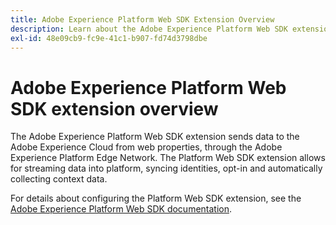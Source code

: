 ```yaml
---
title: Adobe Experience Platform Web SDK Extension Overview
description: Learn about the Adobe Experience Platform Web SDK extension in Adobe Experience Platform Data Collection tags.
exl-id: 48e09cb9-fc9e-41c1-b907-fd74d3798dbe
---
```

# Adobe Experience Platform Web SDK extension overview

The Adobe Experience Platform Web SDK extension sends data to the Adobe Experience Cloud from web properties, through the Adobe Experience Platform Edge Network. The Platform Web SDK extension allows for streaming data into platform, syncing identities, opt-in and automatically collecting context data. 

For details about configuring the Platform Web SDK extension, see the [Adobe Experience Platform Web SDK documentation](https://experienceleague.adobe.com/docs/experience-platform/edge/extension/web-sdk-extension.html?lang=en#extension).
